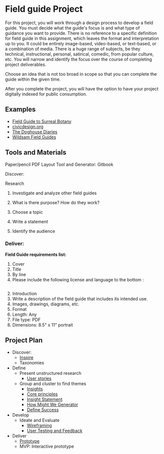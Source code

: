 # Field guide Project
For this project, you will work through a design process to develop a field guide. You must decide what the guide's focus is and what type of guidance you want to provide. There is no reference to a specific definition for field guide in this assignment, which leaves the format and interpretation up to you. It could be entirely image-based, video-based, or text-based, or a combination of media. There is a huge range of subjects, be they technical, instructional, personal, satirical, comedic, from popular culture, etc. You will narrow and identify the focus over the course of completing project deliverables.


Choose an idea that is not too broad in scope so that you can complete the guide within the given time.

After you complete the project, you will have the option to have your project digitally indexed for public consumption.

## Examples

- [Field Guide to Surreal Botany](http://www.twocranespress.com/botany/)
- [civicdesign.org](http://civicdesign.org/fieldguides/)
- [The Doghouse Diaries](http://thedoghousediaries.com/4639)
- [Wildsam Field Guides](https://wildsam.com/products)


## Tools and Materials
Paper/pencil
PDF Layout Tool and Generator: Gitbook

Discover:

Research
1. Investigate and analyze other field guides
  1. What is there purpose? How do they work?


1. Choose a topic
2. Write a statement
3. Identify the audience


### Deliver:

**Field Guide requirements list:**

1. Cover
  1. Title
  2. By line
  2. Please include the following license and language to the bottom :  
```<a rel="license" href="http://creativecommons.org/licenses/by-sa/4.0/"><img alt="Creative Commons License" style="border-width:0" src="https://i.creativecommons.org/l/by-sa/4.0/88x31.png" /></a><br />This work is licensed under a <a rel="license" href="http://creativecommons.org/licenses/by-sa/4.0/">Creative Commons Attribution-ShareAlike 4.0 International License</a>.
``` 
2. Introduction
  1. Write a description of the field guide that includes its intended use.
3. Images, drawings, diagrams, etc.
4. Format
  1. Length: Any
  2. File type: PDF
  3. Dimensions: 8.5" x 11" portrait




## Project Plan	

- Discover:
    - [Inspire](../toolkit/inspire.md)
    - Taxonomies
- Define
  - Present unstructured research
    - [User stories](../toolkit/user_stories.md)
  - Group and cluster to find themes
    - [Insights](../toolkit/insights.md)
    - [Core principles](../toolkit/core_principles.md)
    - [Insight Statement](../toolkit/insight_statement.md)
    - [How Might We Generator](../toolkit/how_might_we_generator.md)
    - [Define Success](../toolkit/define_success.md)
- Develop	
  - Ideate and Evaluate
    - [Wireframing](../toolkit/wireframing.md)
    - [User Testing and Feedback](../toolkit/user_testing_and_feedback.md)
- Deliver
    - [Prototype](../toolkit/prototype.md)
    - MVP: Interactive prototype
